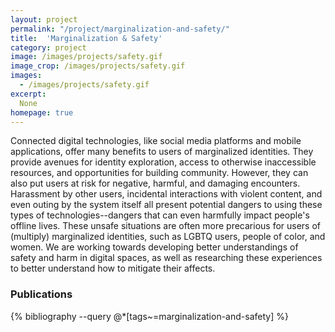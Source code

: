 ```yaml
---
layout: project
permalink: "/project/marginalization-and-safety/"
title:  'Marginalization & Safety'
category: project
image: /images/projects/safety.gif
image_crop: /images/projects/safety.gif
images:
  - /images/projects/safety.gif
excerpt:
  None
homepage: true
---
```


Connected digital technologies, like social media platforms and mobile applications, offer many benefits to users of marginalized identities. They provide avenues for identity exploration, access to otherwise inaccessible resources, and opportunities for building community. However, they can also put users at risk for negative, harmful, and damaging encounters. Harassment by other users, incidental interactions with violent content, and even outing by the system itself all present potential dangers to using these types of technologies--dangers that can even harmfully impact people's offline lives. These unsafe situations are often more precarious for users of (multiply) marginalized identities, such as LGBTQ users, people of color, and women. We are working towards developing better understandings of safety and harm in digital spaces, as well as researching these experiences to better understand how to mitigate their affects.

### Publications
{% bibliography --query @*[tags~=marginalization-and-safety] %}
